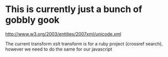 # This is currently just a bunch of gobbly gook
http://www.w3.org/2003/entities/2007xml/unicode.xml

The current transform xslt transform is for a ruby project (crossref search), however we need to 
do the same for our javascript
